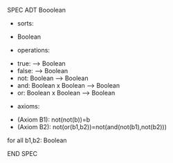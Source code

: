 SPEC ADT Booolean

* sorts:
- Boolean

* operations:
- true: --> Boolean
- false: --> Boolean
- not: Boolean --> Boolean
- and: Boolean x Boolean --> Boolean
- or: Boolean x Boolean --> Boolean

* axioms:
- (Axiom B1): not(not(b))=b
- (Axiom B2): not(or(b1,b2))=not(and(not(b1),not(b2)))

for all b1,b2: Boolean

END SPEC


